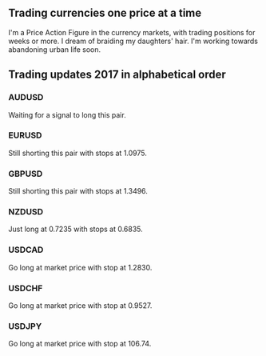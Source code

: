 ## Trading currencies one price at a time

I'm a Price Action Figure in the currency markets, with trading positions for weeks or more. I dream of braiding my daughters' hair. I'm working towards abandoning urban life soon.

## Trading updates 2017 in alphabetical order

  ### AUDUSD
  Waiting for a signal to long this pair.

  ### EURUSD
  Still shorting this pair with stops at 1.0975.

  ### GBPUSD
  Still shorting this pair with stops at 1.3496.

  ### NZDUSD
  Just long at 0.7235 with stops at 0.6835.

  ### USDCAD
  Go long at market price with stop at 1.2830.

  ### USDCHF
  Go long at market price with stop at 0.9527.

  ### USDJPY
  Go long at market price with stop at 106.74.
